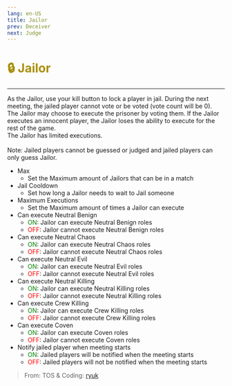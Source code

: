```yaml
---
lang: en-US
title: Jailor
prev: Deceiver
next: Judge
---
```


# <font color="#aa900d">🔒 <b>Jailor</b></font> <Badge text="Killing" type="tip" vertical="middle"/>
---

As the Jailor, use your kill button to lock a player in jail. During the next meeting, the jailed player cannot vote or be voted (vote count will be 0).<br>
The Jailor may choose to execute the prisoner by voting them. If the Jailor executes an innocent player, the Jailor loses the ability to execute for the rest of the game.<br>
The Jailor has limited executions.<br><br>
Note: Jailed players cannot be guessed or judged and jailed players can only guess Jailor.
* Max
  * Set the Maximum amount of Jailors that can be in a match
* Jail Cooldown
  * Set how long a Jailor needs to wait to Jail someone
* Maximum Executions
  * Set the Maximum amount of times a Jailor can execute
* Can execute Neutral Benign
  * <font color=green>ON</font>: Jailor can execute Neutral Benign roles
  * <font color=red>OFF</font>: Jailor cannot execute Neutral Benign roles
* Can execute Neutral Chaos
  * <font color=green>ON</font>: Jailor can execute Neutral Chaos roles
  * <font color=red>OFF</font>: Jailor cannot execute Neutral Chaos roles
* Can execute Neutral Evil
  * <font color=green>ON</font>: Jailor can execute Neutral Evil roles
  * <font color=red>OFF</font>: Jailor cannot execute Neutral Evil roles
* Can execute Neutral Killing
  * <font color=green>ON</font>: Jailor can execute Neutral Killing roles
  * <font color=red>OFF</font>: Jailor cannot execute Neutral Killing roles
* Can execute Crew Killing
  * <font color=green>ON</font>: Jailor can execute Crew Killing roles
  * <font color=red>OFF</font>: Jailor cannot execute Crew Killing roles
* Can execute Coven
  * <font color=green>ON</font>: Jailor can execute Coven roles
  * <font color=red>OFF</font>: Jailor cannot execute Coven roles
* Notify jailed player when meeting starts
  * <font color=green>ON</font>: Jailed players will be notified when the meeting starts
  * <font color=red>OFF</font>: Jailed players will not be notified when the meeting starts

> From: TOS & Coding: [ryuk](#)